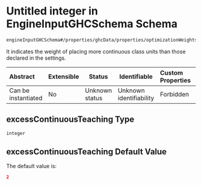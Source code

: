 # Untitled integer in EngineInputGHCSchema Schema

```txt
engineInputGHCSchema#/properties/ghcData/properties/optimizationWeights/properties/teachers/properties/excessContinuousTeaching
```

It indicates the weight of placing more continuous class units than those declared in the settings.


| Abstract            | Extensible | Status         | Identifiable            | Custom Properties | Additional Properties | Access Restrictions | Defined In                                                         |
| :------------------ | ---------- | -------------- | ----------------------- | :---------------- | --------------------- | ------------------- | ------------------------------------------------------------------ |
| Can be instantiated | No         | Unknown status | Unknown identifiability | Forbidden         | Allowed               | none                | [ghc.schema.json\*](../out/ghc.schema.json "open original schema") |

## excessContinuousTeaching Type

`integer`

## excessContinuousTeaching Default Value

The default value is:

```json
2
```
